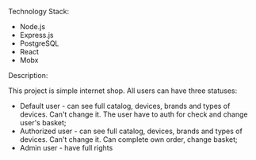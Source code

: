 Technology Stack:
- Node.js
- Express.js
- PostgreSQL
- React
- Mobx

Description:

This project is simple internet shop. All users can have three statuses:
- Default user - can see full catalog, devices, brands and types of devices. Can't change it. The user have to auth for check and change user's basket;
- Authorized user - can see full catalog, devices, brands and types of devices. Can't change it. Can complete own order, change basket;
- Admin user - have full rights

